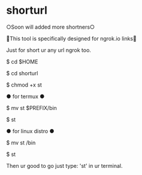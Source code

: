 # shorturl

○Soon will added more shortners○

🔰This tool is specifically designed for ngrok.io links🔰

Just for short ur any url ngrok too.

$ cd $HOME

$ cd shorturl

$ chmod +x st

● for termux ●

$ mv st $PREFIX/bin

$ st

● for linux distro ●

$ mv st /bin

$ st

Then ur good to go just type: 'st' in ur terminal.



